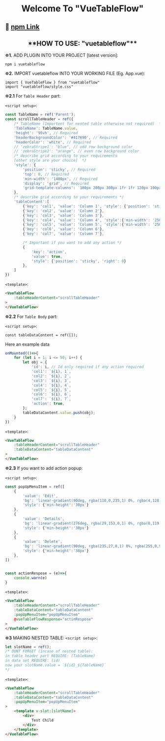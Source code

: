 <h1 align="center">
  Welcome To "VueTableFlow"
</h1>

<h2>🔆
  <a href="https://www.npmjs.com/package/vuetableflow" target="_blank">
  npm Link
  </a>
</h2>

<h2 align="center">**HOW TO USE: "vuetableflow"**</h2>

☸**1.** ADD PLUGIN INTO YOUR PROJECT [latest version]:

  ```
  npm i vuetableflow
  ```


☸**2.** IMPORT vuetableflow INTO YOUR WORKING FILE (Eg. App.vue):
```
import { VueTableFlow } from "vuetableflow"
import "vuetableflow/style.css"
```


☸**2.1** For ```Table Header``` part:

```<script setup>```:
```javascript
const TableName = ref('Parent');
const scrollTableHeader = ref({
    /* TableName (Importent for nested table otherwise not required)  */
    'TableName': TableName.value,
    'height': '95vh', // Required
    'headerBackgroundColor': '#417690', // Required
    'headerColor': 'white', // Required
    // 'zebraStripe1': "blue", // odd row background color
    // 'zebraStripe2': "orange", // even row background color
    /* describe grid according to your requirements 
    [other style are your choice]  */
    'style': {
        'position': 'sticky', // Required
        'top': 0, // Required
        'min-width': '1400px', // Required
        'display': 'grid', // Required
        'grid-template-columns': `100px 200px 300px 1fr 1fr 120px 100px 40px`, // Required
    },
    /* describe grid according to your requirements */
    'tableContent':[
        {'key': 'col1', 'value': 'Column 1', 'style': {'position': 'sticky', 'left': 0}},
        {'key': 'col2', 'value': 'Column 2'},
        {'key': 'col3', 'value': 'Column 3'},
        {'key': 'col4', 'value': 'Column 4', 'style':{'min-width': '250px'}},
        {'key': 'col5', 'value': 'Column 5', 'style':{'min-width': '250px'}},
        {'key': 'col6', 'value': 'Column 6'},
        {'key': 'col7', 'value': 'Column 7'},

        /* Important if you want to add any action */
        {
            'key': 'action', 
            'value': true,
            'style': {'position': 'sticky', 'right': 0}
        }, 
    ]
})

```
```<template>```:
```html
<VueTableFlow
    :tableHeaderContent="scrollTableHeader"
>
</VueTableFlow>
```


☸**2.2** For ```Table Body``` part:

```<script setup>```:
```
const tableDataContent = ref([]);
```
Here an example data
```javascript
onMounted(()=>{
    for (let i = 1; i <= 50; i++) {
        let obj = {
            'id': i, // Id only required if any action required
            'col1': `${i}, 1`,
            'col2': `${i}, 2`,
            'col3': `${i}, 3`,
            'col4': `${i}, 4`,
            'col5': `${i}, 5`,
            'col6': `${i}, 6`,
            'col7': `${i}, 7`,
            'action': true,
        };
        tableDataContent.value.push(obj);
    }
})
```
```<template>```:
```html
<VueTableFlow
    :tableHeaderContent="scrollTableHeader"
    :tableDataContent="tableDataContent"
>
</VueTableFlow>
```



☸**2.3** If you want to add action popup:

```<script setup>```:
```javascript
const popUpMenuItem = ref([
    {
        'value': 'Edit', 
        'bg': 'linear-gradient(90deg, rgba(110,0,235,1) 0%, rgba(4,128,193,1) 100%)',
        'style': {'min-height':'30px'}
    },
    {
        'value': 'Details',
        'bg': 'linear-gradient(276deg, rgba(29,153,0,1) 0%, rgba(0,119,85,1) 100%)',
        'style': {'min-height':'30px'}
    },
    {
        'value': 'Delete', 
        'bg': 'linear-gradient(90deg, rgba(235,27,0,1) 0%, rgba(255,0,99,1) 100%)',
        'style': {'min-height':'30px'}
    },
])


const actionRespose = (e)=>{
    console.warn(e)
}
```

```<template>```:
```html
<VueTableFlow
    :tableHeaderContent="scrollTableHeader"
    :tableDataContent="tableDataContent"
    :popUpMenuItem="popUpMenuItem"
    @vueTableFlowResponse="actinRespose"
>
</VueTableFlow>
```

☸**3** MAKING NESTED TABLE:
```<script setup>```:
```javascript
let slotName = ref();
/* DONT FORGET (incase of nested table):
in table header part REQUIRE: (TableName)
in data set REQUIRE: (id)
now your slotName.value = `${id}_${TableName}`
*/
```

```<template>```:
```html
<VueTableFlow
    :tableHeaderContent="scrollTableHeader"
    :tableDataContent="tableDataContent"
    :popUpMenuItem="popUpMenuItem"
>
    <template v-slot:[slotName]>
        <div>
            Test Child
        </div>
    </template>
</VueTableFlow>
```

